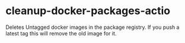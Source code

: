 # cleanup-docker-packages-actio
Deletes Untagged docker images in the package registry. If you push a latest tag this will remove the old image for it.
